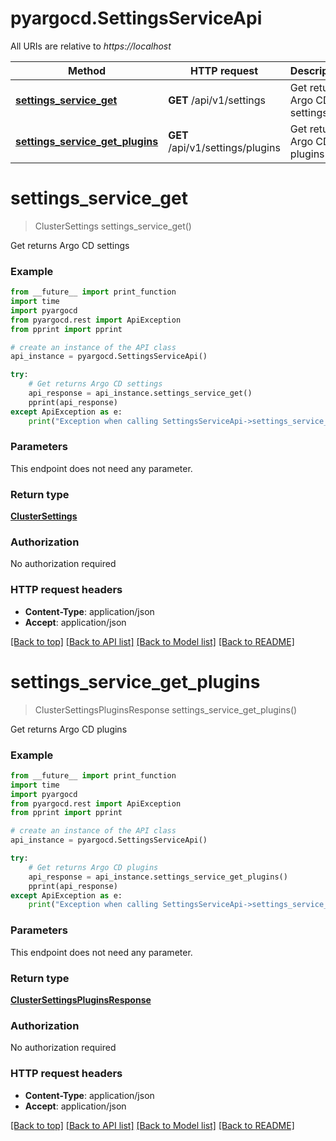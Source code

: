 # pyargocd.SettingsServiceApi

All URIs are relative to *https://localhost*

Method | HTTP request | Description
------------- | ------------- | -------------
[**settings_service_get**](SettingsServiceApi.md#settings_service_get) | **GET** /api/v1/settings | Get returns Argo CD settings
[**settings_service_get_plugins**](SettingsServiceApi.md#settings_service_get_plugins) | **GET** /api/v1/settings/plugins | Get returns Argo CD plugins


# **settings_service_get**
> ClusterSettings settings_service_get()

Get returns Argo CD settings

### Example
```python
from __future__ import print_function
import time
import pyargocd
from pyargocd.rest import ApiException
from pprint import pprint

# create an instance of the API class
api_instance = pyargocd.SettingsServiceApi()

try:
    # Get returns Argo CD settings
    api_response = api_instance.settings_service_get()
    pprint(api_response)
except ApiException as e:
    print("Exception when calling SettingsServiceApi->settings_service_get: %s\n" % e)
```

### Parameters
This endpoint does not need any parameter.

### Return type

[**ClusterSettings**](ClusterSettings.md)

### Authorization

No authorization required

### HTTP request headers

 - **Content-Type**: application/json
 - **Accept**: application/json

[[Back to top]](#) [[Back to API list]](../README.md#documentation-for-api-endpoints) [[Back to Model list]](../README.md#documentation-for-models) [[Back to README]](../README.md)

# **settings_service_get_plugins**
> ClusterSettingsPluginsResponse settings_service_get_plugins()

Get returns Argo CD plugins

### Example
```python
from __future__ import print_function
import time
import pyargocd
from pyargocd.rest import ApiException
from pprint import pprint

# create an instance of the API class
api_instance = pyargocd.SettingsServiceApi()

try:
    # Get returns Argo CD plugins
    api_response = api_instance.settings_service_get_plugins()
    pprint(api_response)
except ApiException as e:
    print("Exception when calling SettingsServiceApi->settings_service_get_plugins: %s\n" % e)
```

### Parameters
This endpoint does not need any parameter.

### Return type

[**ClusterSettingsPluginsResponse**](ClusterSettingsPluginsResponse.md)

### Authorization

No authorization required

### HTTP request headers

 - **Content-Type**: application/json
 - **Accept**: application/json

[[Back to top]](#) [[Back to API list]](../README.md#documentation-for-api-endpoints) [[Back to Model list]](../README.md#documentation-for-models) [[Back to README]](../README.md)

